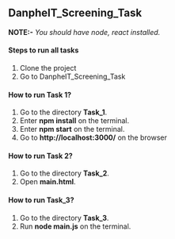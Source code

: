 ## DanpheIT_Screening_Task

**NOTE:-** *You should have node, react installed.*

#### Steps to run all tasks
1. Clone the project
2. Go to DanpheIT_Screening_Task

#### How to run Task 1?
1. Go to the directory **Task_1**.
2. Enter **npm install** on the terminal.
3. Enter **npm start** on the terminal.
4. Go to **http://localhost:3000/** on the browser

#### How to run Task 2?
1. Go to the directory **Task_2**.
2. Open **main.html**.

#### How to run Task_3?
1. Go to the directory **Task_3**.
2. Run **node main.js** on the terminal.




